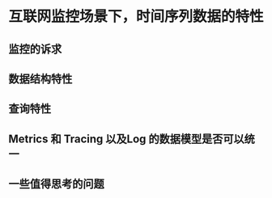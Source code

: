 # 互联网监控场景下，时间序列数据的特性

## 监控的诉求

## 数据结构特性

## 查询特性

## Metrics 和 Tracing 以及Log 的数据模型是否可以统一

## 一些值得思考的问题